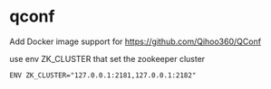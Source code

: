 # qconf

Add Docker image support for https://github.com/Qihoo360/QConf

use env ZK_CLUSTER that set the zookeeper cluster

`ENV ZK_CLUSTER="127.0.0.1:2181,127.0.0.1:2182"`
